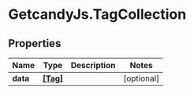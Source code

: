 # GetcandyJs.TagCollection

## Properties

Name | Type | Description | Notes
------------ | ------------- | ------------- | -------------
**data** | [**[Tag]**](Tag.md) |  | [optional] 


